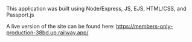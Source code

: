 This application was built using Node/Express, JS, EJS, HTML/CSS, and Passport.js

A live version of the site can be found here:
https://members-only-production-38bd.up.railway.app/
